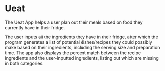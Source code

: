 # Ueat

The Ueat App helps a user plan out their meals based on food they currently have in their fridge.


The user inputs all the ingredients they have in their fridge, after which the program generates a list of potential dishes/recipes they could possibly make based on their ingredients, including the serving size and preparation time. The app also displays the percent match between the recipe ingredients and the user-inputted ingredients, listing out which are missing in both categories. 
